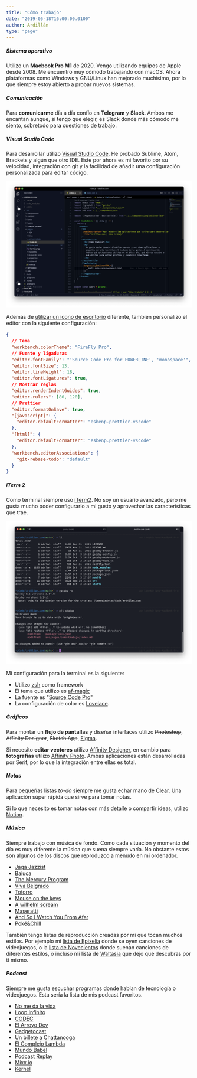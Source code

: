 ```yaml
---
title: "Cómo trabajo"
date: "2019-05-18T16:00:00.0100"
author: Ardillán
type: "page"
---
```


##### Sistema operativo

Utilizo un **Macbook Pro M1** de 2020. Vengo utilizando equipos de Apple desde 2008. Me encuentro muy cómodo trabajando con macOS. Ahora plataformas como Windows y GNU/Linux han mejorado muchísimo, por lo que siempre estoy abierto a probar nuevos sistemas.

##### Comunicación

Para **comunicarme** día a día confío en **Telegram** y **Slack**. Ambos me encantan aunque, si tengo que elegir, es Slack donde más cómodo me siento, sobretodo para cuestiones de trabajo.

##### Visual Studio Code

Para desarrollar utilizo [Visual Studio Code](https://code.visualstudio.com/). He probado Sublime, Atom, Brackets y algún que otro IDE. Éste por ahora es mi favorito por su velocidad, integración con git y la facilidad de añadir una configuración personalizada para editar código.

![Captura de Visual Studio Code](./vscode.png)

Además de [utilizar un icono de escritorio](https://github.com/dhanishgajjar/vscode-icons) diferente, también personalizo el editor con la siguiente configuración:

```json
{
  // Tema
  "workbench.colorTheme": "FireFly Pro",
  // Fuente y ligaduras
  "editor.fontFamily": "'Source Code Pro for POWERLINE', 'monospace'",
  "editor.fontSize": 13,
  "editor.lineHeight": 18,
  "editor.fontLigatures": true,
  // Mostrar reglas
  "editor.renderIndentGuides": true,
  "editor.rulers": [80, 120],
  // Prettier
  "editor.formatOnSave": true,
  "[javascript]": {
    "editor.defaultFormatter": "esbenp.prettier-vscode"
  },
  "[html]": {
    "editor.defaultFormatter": "esbenp.prettier-vscode"
  },
  "workbench.editorAssociations": {
    "git-rebase-todo": "default"
  }
}
```

##### iTerm 2

Como terminal siempre uso [iTerm2](https://www.iterm2.com/). No soy un usuario avanzado, pero me gusta mucho poder configurarlo a mi gusto y aprovechar las características que trae.

![Terminal iTerm2](./iterm2.png)

Mi configuración para la terminal es la siguiente:

- Utilizo [zsh](https://ohmyz.sh/) como framework
- El tema que utilizo es [af-magic](https://github.com/andyfleming/oh-my-zsh/blob/master/themes/af-magic.zsh-theme)
- La fuente es "[Source Code Pro](https://github.com/powerline/fonts/tree/master/SourceCodePro)"
- La configuración de color es [Lovelace](https://github.com/mbadolato/iTerm2-Color-Schemes#lovelace).

##### Gráficos

Para montar un **flujo de pantallas** y diseñar interfaces utilizo ~~Photoshop~~, ~~Affinity Designer~~, ~~Sketch App~~, [Figma](https://www.figma.com/).

Si necesito **editar vectores** utilizo [Affinity Designer](https://affinity.serif.com/es/designer/), en cambio para **fotografías** utilizo [Affinity Photo](https://affinity.serif.com/es/photo/). Ambas aplicaciones están desarrolladas por Serif, por lo que la integración entre ellas es total.

##### Notas

Para pequeñas listas _to-do_ siempre me gusta echar mano de [Clear](https://itunes.apple.com/us/app/clear-tasks-reminders-to-do-lists/id504544917?mt=12). Una aplicación súper rápida que sirve para tomar notas.

Si lo que necesito es tomar notas con más detalle o compartir ideas, utilizo [Notion](https://www.notion.so/).

##### Música

Siempre trabajo con música de fondo. Como cada situación y momento del día es muy diferente la música que suena siempre varía. No obstante estos son algunos de los discos que reproduzco a menudo en mi ordenador.

- [Jaga Jazzist](https://jagajazzist.bandcamp.com/)
- [Baiuca](https://raso.bandcamp.com/album/baiuca-solpor)
- [The Mercury Program](https://themercuryprogram.bandcamp.com/)
- [Viva Belgrado](https://vivabelgrado.bandcamp.com/album/flores-carne)
- [Totorro](https://totorro.bandcamp.com/album/come-to-mexico)
- [Mouse on the keys](https://motk.bandcamp.com/album/tres)
- [A wilhelm scream](https://jumpstartrecords.bandcamp.com/album/career-suicide)
- [Maseratti](https://maserati.bandcamp.com/album/passages)
- [And So I Watch You From Afar](https://asiwyfa.bandcamp.com/)
- [Poké&Chill](https://music.gamechops.com/album/pok-chill)

También tengo listas de reproducción creadas por mí que tocan muchos estilos. Por ejemplo mi [lista de Epixelia](https://itunes.apple.com/es/playlist/epixelia/pl.u-BNA6rgWCpXPK5z) donde se oyen canciones de videojuegos, o la [lista de Novecientos](https://itunes.apple.com/es/playlist/novecientos/pl.u-leyl1XRCxZ3y0L) donde suenan canciones de diferentes estilos, o incluso mi lista de [Waltasia](https://itunes.apple.com/es/playlist/waltasia/pl.u-6mo448etZkj7EP) que dejo que descubras por tí mismo.

##### Podcast

Siempre me gusta escuchar programas donde hablan de tecnología o videojuegos. Esta sería la lista de mis podcast favoritos.

- [No me da la vida](https://anchor.fm/no-me-da-la-vida)
- [Loop Infinito](https://www.applesfera.com/applesfera-podcast/bienvenidos-a-loop-infinito-nuevo-podcast-applesfera)
- [CODEC](https://podtail.com/en/podcast/codec/)
- [El Arroyo Dev](https://elarroyo.dev/)
- [Gadgetocast](https://redllenando.com/gadgetocast/)
- [Un billete a Chattanooga](https://unbilleteachattanooga.com/)
- [El Complejo Lambda](https://www.complejolambda.com)
- [Mundo Babel](https://www.rtve.es/play/audios/mundo-babel/)
- [Podcast Replay](https://www.podcastreplay.com)
- [Mixx.io](https://mixx.io/)
- [Kernel](https://mixx.io/kernel)
